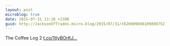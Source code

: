 ```yaml
---
layout: post
microblog: true
date: 2015-07-31 13:18 +1300
guid: http://JacksonOfTrades.micro.blog/2015/07/31/t626909698109898752.html
---
```

The Coffee Log 2 [t.co/1tIyBOrKJ...](http://t.co/1tIyBOrKJe)
